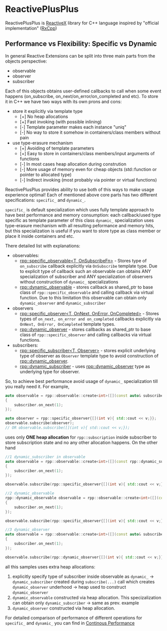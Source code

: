 # ReactivePlusPlus

ReactivePlusPlus is [ReactiveX](https://reactivex.io/) library for C++ language inspired by "official implementation" ([RxCpp](https://github.com/ReactiveX/RxCpp)) 


## Performance vs Flexibility: Specific vs Dynamic

In general Reactive Extensions can be split into three main parts from the objects perspective:
- observable
- observer
- subscriber

Each of this objects obtains user-defined callbacks to call when some event happens (on_subscribe, on_next/on_error/on_completed and etc). To store it in C++ we have two ways with its own prons and cons:
- store it explicitly via template type
  - [+] No heap allocations
  - [+] Fast invoking (with possible inlining)
  - [-] Template parameter makes each instance "uniq"
  - [-] No way to store it somehow in containers/class members without pain
- use type-erasure mechanism 
  - [+] Avoiding of template parameters
  - [+] Easy to store in containers/class members/input arguments of functions
  - [-] In most cases heap allocation during constrution
  - [-] More usage of memory even for cheap objects (std::function or pointer to allocated type)
  - [-] Indirect invoking (most probably via pointer or virtual functions)

ReactivePlusPlus provides ability to use both of this ways to make usage experience optimal! Each of mentioned above core parts has two different specifications: `specific_` and `dynamic_`.

`specific_` is default specialization which uses fully template approach to have best performance and memory consumption: each callback/used type specific as template parameter of this class
`dynamic_` specialization uses type-erasure mechanism with all resulting peformance and memory hits, but this specialization is useful if you want to store type as class member or place it inside containers and etc. 

There detailed list with explanations:
- observables:
  - [rpp::specific_observable<T, OnSubscribeFn>](https://victimsnino.github.io/ReactivePlusPlus/docs/html/classrpp_1_1specific__observable.html) - Stores type of `on_subscribe` callback explicitly via `OnSubscribe` template type. Due to explicit type of callback such an observable can obtains ANY specialization of subscriber and ANY specialization of observers without construction of `dynamic_` specializations
  - [rpp::dynamic_observable<T>](https://victimsnino.github.io/ReactivePlusPlus/docs/html/classrpp_1_1dynamic__observable.html) - stores callback as shared_ptr to base class of `rpp::specific_observable` and calling callback via virtual function. Due to this limitation this observable can obtain only `dynamic_observer` and `dynamic_subscriber`
- observers
  - [rpp::specific_observer<T, OnNext, OnError, OnCompleted>](https://victimsnino.github.io/ReactivePlusPlus/docs/html/classrpp_1_1specific__observer.html) - Stores types of `on_next, on_error and on_completed` callbacks explicitly via `OnNext, OnError, OnCompleted` template types.
  - [rpp::dynamic_observer<T>](https://victimsnino.github.io/ReactivePlusPlus/docs/html/classrpp_1_1dynamic__observer.html) - stores callbacks as shared_ptr to base class of `rpp::specific_observer` and calling callbacks via virtual functions.
- subscribers:
  - [rpp::specific_subscriber<T, Observer>](https://victimsnino.github.io/ReactivePlusPlus/docs/html/classrpp_1_1specific__subscriber.html) - stores explicit underlying type of observer as `Observer` template type to avoid construction of [rpp::dynamic_observer](https://victimsnino.github.io/ReactivePlusPlus/docs/html/classrpp_1_1dynamic__observer.html). 
  - [rpp::dynamic_subscriber<T>](https://victimsnino.github.io/ReactivePlusPlus/docs/html/classrpp_1_1dynamic__subscriber.html) - uses [rpp::dynamic_observer](https://victimsnino.github.io/ReactivePlusPlus/docs/html/classrpp_1_1dynamic__observer.html) type as underlying type for observer.

So, to achieve best performance avoid usage of `dynamic_` specialization till you really need it. For example, 
```cpp
auto observable = rpp::observable::create<int>([](const auto& subscriber)
{
    subscriber.on_next(1);
});

auto observer = rpp::specific_observer{[](int v){ std::cout << v;}};
observable.subscribe(observer);
// OR observable.subscribe([](int v){ std::cout << v;});
```
uses only **ONE heap allocation** for `rpp::subscription` inside subscriber to store subscription state and no any other allocation happens. On the other hand
```cpp
//1 dynamic_subscriber in observable
auto observable = rpp::observable::create<int>([](const rpp::dynamic_subscriber<int>& subscriber)
{
    subscriber.on_next(1);
});

observable.subscribe(rpp::specific_observer{[](int v){ std::cout << v;}});

//2 dynamic_observable
rpp::dynamic_observable observable = rpp::observable::create<int>([](const auto& subscriber)
{
    subscriber.on_next(1);
});

observable.subscribe(rpp::specific_observer{[](int v){ std::cout << v;}});

//3 dynamic_observer
auto observable = rpp::observable::create<int>([](const auto& subscriber)
{
    subscriber.on_next(1);
});

observable.subscribe(rpp::dynamic_observer{[](int v){ std::cout << v;}});
```

all this samples uses extra heap allocations:
1. explicitly specify type of subscriber inside observable as `dynamic_`  -> `dynamic_subscriber` created during `subscribe(...)` call which creates `dynamic_observer` underhood -> heap used to construct `dynamic_observer`
2. `dynamic_observable` constructed via heap allocation. This specizalization can obtain only `dynamic_subscriber` -> same as prev. example
3. `dynamic_observer` constructed via heap allocation.

For detailed comparison of performance of different operations for `specific_` and `dynamic_` you can find in [Continous Performance](https://victimsnino.github.io/ReactivePlusPlus/benchmark)